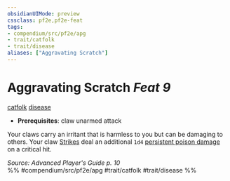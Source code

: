 ```yaml
---
obsidianUIMode: preview
cssclass: pf2e,pf2e-feat
tags:
- compendium/src/pf2e/apg
- trait/catfolk
- trait/disease
aliases: ["Aggravating Scratch"]
---
```

# Aggravating Scratch  *Feat 9*  
[catfolk](/rules/traits/catfolk-b1.md)  [disease](/rules/traits/disease.md)  

- **Prerequisites**: claw unarmed attack

Your claws carry an irritant that is harmless to you but can be damaging to others. Your claw [Strikes](/rules/actions/strike.md) deal an additional `1d4` [persistent poison damage](/rules/conditions.md#Persistent%20Damage) on a critical hit.

*Source: Advanced Player's Guide p. 10*  
%% #compendium/src/pf2e/apg #trait/catfolk #trait/disease %%